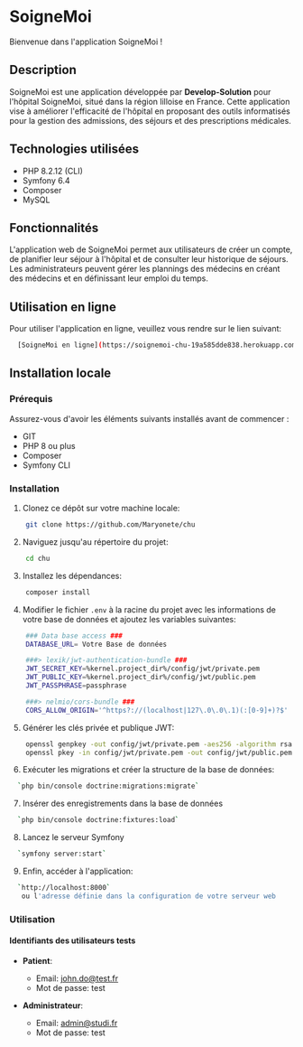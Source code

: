 # SoigneMoi

Bienvenue dans l'application SoigneMoi !

## Description

SoigneMoi est une application développée par **Develop-Solution** pour l'hôpital SoigneMoi, situé dans la région lilloise en France. Cette application vise à améliorer l'efficacité de l'hôpital en proposant des outils informatisés pour la gestion des admissions, des séjours et des prescriptions médicales.

## Technologies utilisées

- PHP 8.2.12 (CLI)
- Symfony 6.4
- Composer
- MySQL

## Fonctionnalités

L'application web de SoigneMoi permet aux utilisateurs de créer un compte, de planifier leur séjour à l'hôpital et de consulter leur historique de séjours.
Les administrateurs peuvent gérer les plannings des médecins en créant des médecins et en définissant leur emploi du temps.

## Utilisation en ligne

Pour utiliser l'application en ligne, veuillez vous rendre sur le lien suivant:

```bash
  [SoigneMoi en ligne](https://soignemoi-chu-19a585dde838.herokuapp.com/)
```

## Installation locale

### Prérequis

Assurez-vous d'avoir les éléments suivants installés avant de commencer :

- GIT
- PHP 8 ou plus
- Composer
- Symfony CLI

### Installation

1. Clonez ce dépôt sur votre machine locale:

```bash
    git clone https://github.com/Maryonete/chu
```

2. Naviguez jusqu'au répertoire du projet:

```bash
    cd chu
```

3. Installez les dépendances:

```bash
    composer install
```

4. Modifier le fichier `.env` à la racine du projet avec les informations de votre base de données et ajoutez les variables suivantes:

```bash
    ### Data base access ###
    DATABASE_URL= Votre Base de données

    ###> lexik/jwt-authentication-bundle ###
    JWT_SECRET_KEY=%kernel.project_dir%/config/jwt/private.pem
    JWT_PUBLIC_KEY=%kernel.project_dir%/config/jwt/public.pem
    JWT_PASSPHRASE=passphrase

    ###> nelmio/cors-bundle ###
    CORS_ALLOW_ORIGIN='^https?://(localhost|127\.0\.0\.1)(:[0-9]+)?$'

```

5. Générer les clés privée et publique JWT:

```bash
    openssl genpkey -out config/jwt/private.pem -aes256 -algorithm rsa -pkeyopt rsa_keygen_bits:4096
    openssl pkey -in config/jwt/private.pem -out config/jwt/public.pem -pubout
```

6. Exécuter les migrations et créer la structure de la base de données:

```bash
  `php bin/console doctrine:migrations:migrate`
```

7. Insérer des enregistrements dans la base de données

```bash
  `php bin/console doctrine:fixtures:load`
```

8. Lancez le serveur Symfony

```bash
  `symfony server:start`
```

9. Enfin, accéder à l'application:

```bash
  `http://localhost:8000`
   ou l'adresse définie dans la configuration de votre serveur web
```

### Utilisation

#### Identifiants des utilisateurs tests

- **Patient**:

  - Email: john.do@test.fr
  - Mot de passe: test

- **Administrateur**:
  - Email: admin@studi.fr
  - Mot de passe: test

